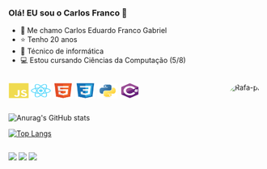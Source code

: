 ### Olá! EU sou o Carlos Franco 👋


- 👨 Me chamo Carlos Eduardo Franco Gabriel
- ⭐ Tenho 20 anos
- 🔧 Técnico de informática
- 💻 Estou cursando Ciências da Computação (5/8)

<div style="display: inline_block"><br>
  <img align="center" alt="Rafa-Js" height="30" width="40" src="https://raw.githubusercontent.com/devicons/devicon/master/icons/javascript/javascript-plain.svg">
  <img align="center" alt="Rafa-React" height="30" width="40" src="https://raw.githubusercontent.com/devicons/devicon/master/icons/react/react-original.svg">
  <img align="center" alt="Rafa-HTML" height="30" width="40" src="https://raw.githubusercontent.com/devicons/devicon/master/icons/html5/html5-original.svg">
  <img align="center" alt="Rafa-CSS" height="30" width="40" src="https://raw.githubusercontent.com/devicons/devicon/master/icons/css3/css3-original.svg">
  <img align="center" alt="Rafa-Python" height="30" width="40" src="https://raw.githubusercontent.com/devicons/devicon/master/icons/python/python-original.svg">
  <img align="center" alt="Rafa-Csharp" height="30" width="40" src="https://raw.githubusercontent.com/devicons/devicon/master/icons/csharp/csharp-original.svg">
  <img align="right" alt="Rafa-pic" height="150" style="border-radius:50px;" src="https://i.pinimg.com/originals/5c/fb/4d/5cfb4dea2c28a72d10be842490f15195.gif">
</div>
  
  ##
![Anurag's GitHub stats](https://github-readme-stats.vercel.app/api?username=carlosfrancog&show_icons=true&theme=transparent)

[![Top Langs](https://github-readme-stats.vercel.app/api/top-langs/?username=carlosfrancog&theme=transparent)](https://github.com/Carlosfrancog/github-readme-stats)
  ## 
<div> 
  <a href="https://www.instagram.com/carlin_fg/" target="_blank"><img src="https://img.shields.io/badge/-Instagram-%23E4405F?style=for-the-badge&logo=instagram&logoColor=white" target="_blank"></a>
 <a href="https://discord.gg/twdHDKTmCQ" target="_blank"><img src="https://img.shields.io/badge/Discord-7289DA?style=for-the-badge&logo=discord&logoColor=white" target="_blank"></a> 
  <a href = "mailto:carlosfranco.contato@gmail.com"><img src="https://img.shields.io/badge/-Gmail-%23333?style=for-the-badge&logo=gmail&logoColor=white" target="_blank"></a>
 </div>
 
